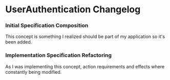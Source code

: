 # UserAuthentication Changelog

### Initial Specification Composition

This concept is something I realized should be part of my application so it's been added.

### Implementation Specification Refactoring

As I was implementing this concept, action requirements and effects where constantly being modified. 

